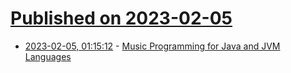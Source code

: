 # [Published on 2023-02-05](index.md)

* [2023-02-05, 01:15:12](https://news.ycombinator.com/item?id=34660500) - [Music Programming for Java and JVM Languages](http://www.jfugue.org/)
